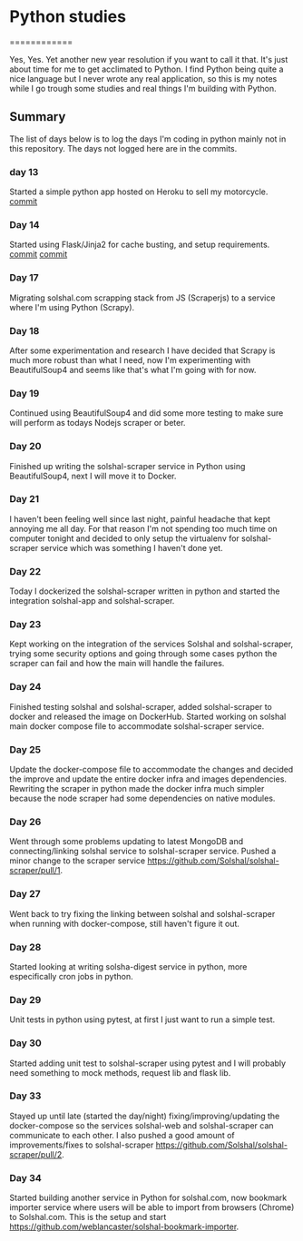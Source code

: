 # Python studies
============

Yes, Yes. Yet another new year resolution if you want to call it that. It's just about time for me to get acclimated to Python.
I find Python being quite a nice language but I never wrote any real application, so this is my notes while I go trough some studies and real things I'm building with Python.

## Summary
The list of days below is to log the days I'm coding in python mainly not in this repository.
The days not logged here are in the commits.

### day 13
Started a simple python app hosted on Heroku to sell my motorcycle.
[commit](https://github.com/weblancaster/fz09-sale/commit/64baaabb2b03702a03a243d26cb5aeca87d7c79c)

### Day 14
Started using Flask/Jinja2 for cache busting, and setup requirements.
[commit](https://github.com/weblancaster/fz09-sale/commit/79e857a4bc5332583fa809b98a684d0ddc07f240)
[commit](https://github.com/weblancaster/fz09-sale/commit/f1c8c3c475ed927baffcd42ba0596bd20c64abec)

### Day 17
Migrating solshal.com scrapping stack from JS (Scraperjs) to a service where I'm using Python (Scrapy).

### Day 18
After some experimentation and research I have decided that Scrapy is much more robust than what I need, now I'm experimenting with BeautifulSoup4 and seems like that's what I'm going with for now.

### Day 19
Continued using BeautifulSoup4 and did some more testing to make sure will perform as todays Nodejs scraper or beter.

### Day 20
Finished up writing the solshal-scraper service in Python using BeautifulSoup4, next I will move it to Docker.

### Day 21
I haven't been feeling well since last night, painful headache that kept annoying me all day.
For that reason I'm not spending too much time on computer tonight and decided to only setup the virtualenv  for solshal-scraper service which was something I haven't done yet.

### Day 22
Today I dockerized the solshal-scraper written in python and started the integration solshal-app and solshal-scraper.

### Day 23
Kept working on the integration of the services Solshal and solshal-scraper, trying some security options and going through some cases python the scraper can fail
and how the main will handle the failures.

### Day 24
Finished testing solshal and solshal-scraper, added solshal-scraper to docker and released the image on DockerHub.
Started working on solshal main docker compose file to accommodate solshal-scraper service.

### Day 25
Update the docker-compose file to accommodate the changes and decided the improve and update the entire docker
infra and images dependencies.
Rewriting the scraper in python made the docker infra much simpler because the node scraper had some dependencies on native modules.

### Day 26
Went through some problems updating to latest MongoDB and connecting/linking solshal service to solshal-scraper service.
Pushed a minor change to the scraper service https://github.com/Solshal/solshal-scraper/pull/1.

### Day 27
Went back to try fixing the linking between solshal and solshal-scraper when running with docker-compose, still haven't figure it out.

### Day 28
Started looking at writing solsha-digest service in python, more especifically cron jobs in python.

### Day 29
Unit tests in python using pytest, at first I just want to run a simple test.

### Day 30
Started adding unit test to solshal-scraper using pytest and I will probably need something to mock methods,
request lib and flask lib.

### Day 33
Stayed up until late (started the day/night) fixing/improving/updating the docker-compose so the services solshal-web and solshal-scraper can communicate to each other.
I also pushed a good amount of improvements/fixes to solshal-scraper https://github.com/Solshal/solshal-scraper/pull/2.

### Day 34
Started building another service in Python for solshal.com, now bookmark importer service where users will be able to import from browsers (Chrome) to Solshal.com.
This is the setup and start https://github.com/weblancaster/solshal-bookmark-importer.
